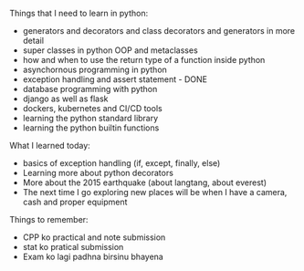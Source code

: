 Things that I need to learn in python:
- generators and decorators and class decorators and generators in more detail
- super classes in python OOP and metaclasses
- how and when to use the return type of a function inside python
- asynchornous programming in python
- exception handling and assert statement - DONE
- database programming with python
- django as well as flask
- dockers, kubernetes and CI/CD tools
- learning the python standard library
- learning the python builtin functions

What I learned today:
- basics of exception handling (if, except, finally, else)
- Learning more about python decorators
- More about the 2015 earthquake (about langtang, about everest)
- The next time I go exploring new places will be when I have a camera, cash and proper equipment

Things to remember:
- CPP ko practical and note submission
- stat ko pratical submission
- Exam ko lagi padhna birsinu bhayena
